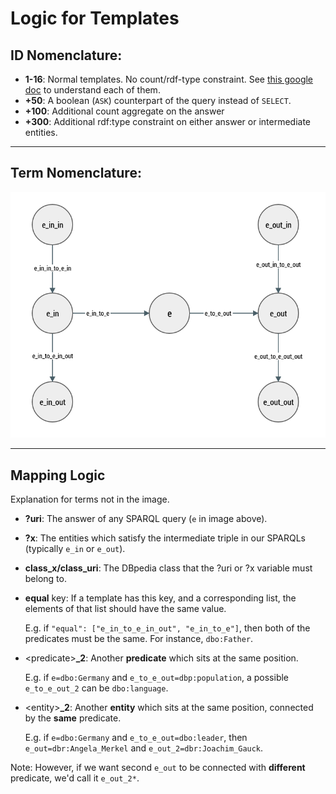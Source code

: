 # Logic for Templates

## ID Nomenclature:
- **1-16**: Normal templates. 
No count/rdf-type constraint. See [this google doc](https://docs.google.com/document/d/1N4KRy_xMD7B5cAnQWMiytRrPkZ-HwIEiZj4PbI-xROM/edit?usp=sharing) to understand each of them.
- **+50**: A boolean (`ASK`) counterpart of the query instead of `SELECT`.
- **+100**: Additional count aggregate on the answer
- **+300**: Additional rdf:type constraint on either answer or intermediate entities.

----------------------------------------------------------------------

## Term Nomenclature:

![Nomenclature of terms in the SPARQL][logo]

[logo]: resources/nomenclature.png "Nomenclature.png"

----------------------------------------------------------------------

## Mapping Logic

Explanation for terms not in the image.

- **?uri**: The answer of any SPARQL query (`e` in image above).
- **?x**: The entities which satisfy the intermediate triple in our SPARQLs (typically `e_in` or `e_out`).
- **class_x/class_uri**: The DBpedia class that the ?uri or ?x variable must belong to.
- **equal** key: If a template has this key, and a corresponding list, the elements of that list should have the same value.

    E.g. if `"equal": ["e_in_to_e_in_out", "e_in_to_e"]`, then both of the predicates must be the same. For instance, `dbo:Father`.
- \<predicate\>**_2**: Another **predicate** which sits at the same position.

    E.g. if `e=dbo:Germany` and `e_to_e_out=dbp:population`, a possible `e_to_e_out_2` can be `dbo:language`. 
- \<entity\>**_2**: Another **entity** which sits at the same position, connected by the **same** predicate.

    E.g. if `e=dbo:Germany` and `e_to_e_out=dbo:leader`, then `e_out=dbr:Angela_Merkel` and `e_out_2=dbr:Joachim_Gauck`.

Note: However, if we want second `e_out` to be connected with **different** predicate, we'd call it `e_out_2*`. 